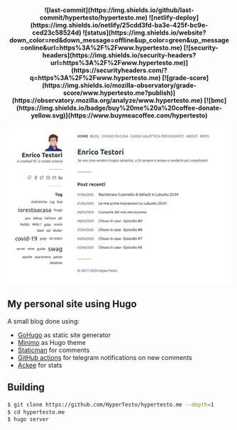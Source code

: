 <h4 align="center">
![last-commit](https://img.shields.io/github/last-commit/hypertesto/hypertesto.me) ![netlify-deploy](https://img.shields.io/netlify/25cdd3fd-ba3e-425f-bc9e-ced23c58524d) ![status](https://img.shields.io/website?down_color=red&down_message=offline&up_color=green&up_message=online&url=https%3A%2F%2Fwww.hypertesto.me) [![security-headers](https://img.shields.io/security-headers?url=https%3A%2F%2Fwww.hypertesto.me)](https://securityheaders.com/?q=https%3A%2F%2Fwww.hypertesto.me) [![grade-score](https://img.shields.io/mozilla-observatory/grade-score/www.hypertesto.me?publish)](https://observatory.mozilla.org/analyze/www.hypertesto.me) [![bmc](https://img.shields.io/badge/buy%20me%20a%20coffee-donate-yellow.svg)](https://www.buymeacoffee.com/hypertesto)

</h4>

![Homepage](/static/home_screenshot.png)

## My personal site using Hugo

A small blog done using:

* [GoHugo](https://gohugo.io/) as static site generator
* [Minimo](https://github.com/MunifTanjim/minimo) as Hugo theme
* [Staticman](https://staticman.net/) for comments
* [GitHub actions](https://github.com/features/actions) for telegram notifications on new comments
* [Ackee](https://github.com/electerious/Ackee) for stats


## Building

```bash
$ git clone https://github.com/HyperTesto/hypertesto.me --depth=1
$ cd hypertesto.me
$ hugo server
```
